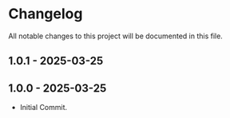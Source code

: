 <!--- BEGIN HEADER -->
# Changelog

All notable changes to this project will be documented in this file.
<!--- END HEADER -->

## 1.0.1 - 2025-03-25

## 1.0.0 - 2025-03-25

- Initial Commit.
